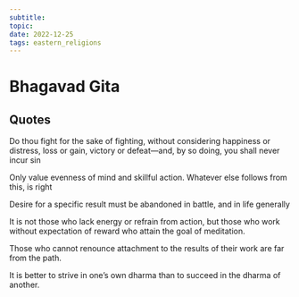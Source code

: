 ```yaml
---
subtitle:
topic:
date: 2022-12-25
tags: eastern_religions
---
```

# Bhagavad Gita

## Quotes
Do thou fight for the sake of fighting, without considering happiness or distress, loss or gain, victory or defeat—and, by so doing, you shall never incur sin

Only value evenness of mind and skillful action.  Whatever else follows from this, is right

Desire for a specific result must be abandoned in battle, and in life generally

It is not those who lack energy or refrain from action, but those who work without expectation of reward who attain the goal of meditation.

Those who cannot renounce attachment to the results of their work are far from the path.

It is better to strive in one’s own dharma than to succeed in the dharma of another.
